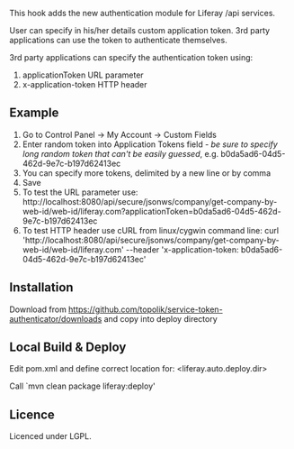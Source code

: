 This hook adds the new authentication module for Liferay /api services.

User can specify in his/her details custom application token. 3rd party applications can use the token to authenticate themselves.

3rd party applications can specify the authentication token using:
1. applicationToken URL parameter
2. x-application-token HTTP header

Example
-------

1. Go to Control Panel -> My Account -> Custom Fields
2. Enter random token into Application Tokens field - *be sure to specify long random token that can't be easily guessed*, e.g. b0da5ad6-04d5-462d-9e7c-b197d62413ec
3. You can specify more tokens, delimited by a new line or by comma
4. Save
5. To test the URL parameter use: http://localhost:8080/api/secure/jsonws/company/get-company-by-web-id/web-id/liferay.com?applicationToken=b0da5ad6-04d5-462d-9e7c-b197d62413ec
6. To test HTTP header use cURL from linux/cygwin command line: curl 'http://localhost:8080/api/secure/jsonws/company/get-company-by-web-id/web-id/liferay.com' --header 'x-application-token: b0da5ad6-04d5-462d-9e7c-b197d62413ec'

Installation
------------
Download from https://github.com/topolik/service-token-authenticator/downloads and copy into deploy directory

Local Build & Deploy
--------------------
Edit pom.xml and define correct location for: <liferay.auto.deploy.dir>

Call `mvn clean package liferay:deploy'

Licence
--------------------
Licenced under LGPL.
